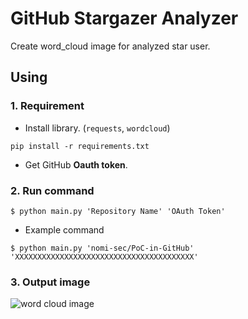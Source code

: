 # GitHub Stargazer Analyzer

Create word_cloud image for analyzed star user.

## Using

### 1. Requirement

- Install library. (`requests`, `wordcloud`)
```
pip install -r requirements.txt
```
- Get GitHub **Oauth token**.

### 2. Run command

```
$ python main.py 'Repository Name' 'OAuth Token'
```

- Example command
```
$ python main.py 'nomi-sec/PoC-in-GitHub' 'XXXXXXXXXXXXXXXXXXXXXXXXXXXXXXXXXXXXXXXX'
```

### 3. Output image

![word cloud image](./image/word_cloud_20200913_070014.png)

